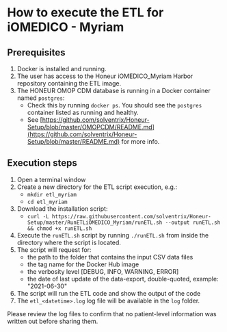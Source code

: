 # How to execute the ETL for iOMEDICO - Myriam

## Prerequisites
1. Docker is installed and running.
2. The user has access to the Honeur iOMEDICO_Myriam Harbor repository containing the ETL image.
3. The HONEUR OMOP CDM database is running in a Docker container named `postgres`:
    * Check this by running `docker ps`. You should see the `postgres` container listed as running and healthy.
    * See [https://github.com/solventrix/Honeur-Setup/blob/master/OMOPCDM/README.md](https://github.com/solventrix/Honeur-Setup/blob/master/README.md) for more info.

## Execution steps
1. Open a terminal window 
2. Create a new directory for the ETL script execution, e.g.:
   * `mkdir etl_myriam`
   * `cd etl_myriam`
2. Download the installation script:
    * `curl -L https://raw.githubusercontent.com/solventrix/Honeur-Setup/master/RunETLiOMEDICO_Myriam/runETL.sh --output runETL.sh && chmod +x runETL.sh`
3. Execute the `runETL.sh` script by running `./runETL.sh` from inside the directory where the script is located.
4. The script will request for:
    * the path to the folder that contains the input CSV data files
    * the tag name for the Docker Hub image
    * the verbosity level [DEBUG, INFO, WARNING, ERROR]
    * the date of last update of the data-export, double-quoted, example: "2021-06-30"
5. The script will run the ETL code and show the output of the code
7. The `etl_<datetime>.log` log file will be available in the `log` folder. 

Please review the log files to confirm that no patient-level information was written out before sharing them.